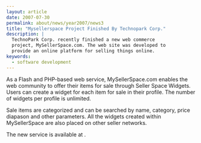 ```yaml
---
layout: article
date: 2007-07-30
permalink: about/news/year2007/news3
title: "Mysellerspace Project Finished By Technopark Corp."
description: |
  TechnoPark Corp. recently finished a new web commerce
  project, MySellerSpace.com. The web site was developed to
  provide an online platform for selling things online.
keywords:
  - software development
---
```


As a Flash and PHP-based web service, MySellerSpace.com enables the web community to offer their 
items for sale through Seller Space Widgets. Users can create a widget for each item for sale in 
their profile. The number of widgets per profile is unlimited.

Sale items are categorized and can be searched by name, category, price diapason and other 
parameters. All the widgets created within MySellerSpace are also placed on other seller networks.

The new service is available at .
